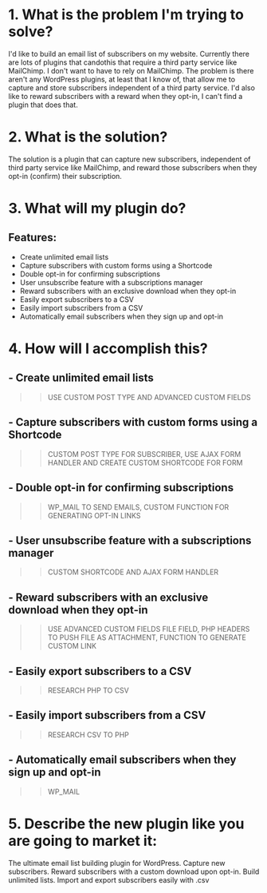 # 1.   What is the problem I'm trying to solve?

I'd like to build an email list of subscribers on my website.  Currently there are lots of plugins that candothis that require a third party service like MailChimp.  I don't want to have to rely on MailChimp.  The problem is there aren't any WordPress plugins, at least that I know of, that allow me to capture and store subscribers independent of a third party service.  I'd also like to reward subscribers with a reward when they opt-in, I can't find a plugin that does that.


# 2.  What is the solution?

The solution is a plugin that can capture new subscribers, independent of third party service like MailChimp, and reward those subscribers when they opt-in (confirm) their subscription.


# 3.  What will my plugin do?

## Features:

- Create unlimited email lists
- Capture subscribers with custom forms using a Shortcode
- Double opt-in for confirming subscriptions
- User unsubscribe feature with a subscriptions manager
- Reward subscribers with an exclusive download when they opt-in
- Easily export subscribers to a CSV
- Easily import subscribers from a CSV
- Automatically email subscribers when they sign up and opt-in


# 4.  How will I accomplish this?

## - Create unlimited email lists
>> USE CUSTOM POST TYPE AND ADVANCED CUSTOM FIELDS


## - Capture subscribers with custom forms using a Shortcode
>> CUSTOM POST TYPE FOR SUBSCRIBER, USE AJAX FORM HANDLER AND CREATE CUSTOM SHORTCODE FOR FORM


## - Double opt-in for confirming subscriptions
>> WP_MAIL TO SEND EMAILS, CUSTOM FUNCTION FOR GENERATING OPT-IN LINKS


## - User unsubscribe feature with a subscriptions manager
>> CUSTOM SHORTCODE AND AJAX FORM HANDLER


## - Reward subscribers with an exclusive download when they opt-in
>> USE ADVANCED CUSTOM FIELDS FILE FIELD, PHP HEADERS TO PUSH FILE AS ATTACHMENT, FUNCTION TO GENERATE CUSTOM LINK


## - Easily export subscribers to a CSV
>> RESEARCH PHP TO CSV


## - Easily import subscribers from a CSV
>> RESEARCH CSV TO PHP



## - Automatically email subscribers when they sign up and opt-in
>> WP_MAIL
 
 
 
# 5.  Describe the new plugin like you are going to market it:
 
The ultimate email list building plugin for WordPress.  Capture new subscribers.  Reward subscribers with a custom download upon opt-in.  Build unlimited lists.  Import and export subscribers easily with .csv
 
 
 
 
 
 
 
 
 
 
 
 
 
 
 
 